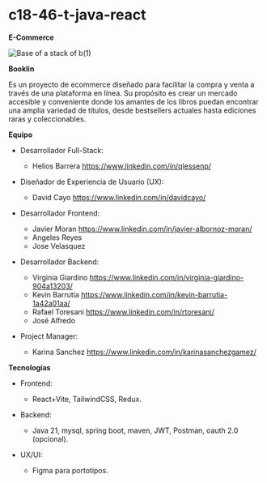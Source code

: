 ﻿# c18-46-t-java-react

﻿**E-Commerce**

![Base of a stack of b(1)](https://github.com/No-Country/c18-46-t-java-react/assets/169822154/9a6aea58-a737-4ad6-b2c8-5e8cf762299e)

**Booklin**

Es un proyecto de ecommerce diseñado para facilitar la compra y venta a través de una plataforma en línea. Su propósito es crear un mercado accesible y conveniente donde los amantes de los libros puedan encontrar una amplia variedad de títulos, desde bestsellers actuales hasta ediciones raras y coleccionables.

**Equipo**
  
  * Desarrollador Full-Stack: 
    - Helios Barrera https://www.linkedin.com/in/qlessenp/
  
  * Diseñador de Experiencia de Usuario (UX): 
    - David Cayo https://www.linkedin.com/in/davidcayo/ 
  
  * Desarrollador Frontend: 
    - Javier Moran https://www.linkedin.com/in/javier-albornoz-moran/
    - Angeles Reyes
    - Jose Velasquez
  
  * Desarrollador Backend:
    - Virginia Giardino https://www.linkedin.com/in/virginia-giardino-904a13203/ 
    - Kevin Barrutia https://www.linkedin.com/in/kevin-barrutia-1a42a01aa/
    - Rafael Toresani https://www.linkedin.com/in/rtoresani/
    - José Alfredo 
  
  * Project Manager:
    - Karina Sanchez https://www.linkedin.com/in/karinasanchezgamez/
   
**Tecnologías**

  * Frontend:
     - React+Vite, TailwindCSS, Redux.

  * Backend:
    - Java 21, mysql, spring boot, maven, JWT, Postman, oauth 2.0 (opcional).

  * UX/UI:
    - Figma para portotipos.
